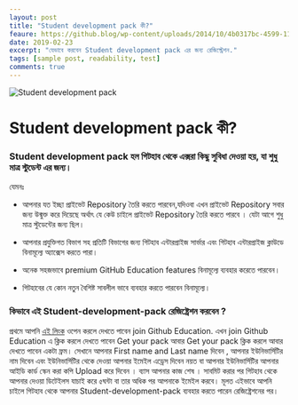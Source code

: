 ```yaml
---
layout: post
title: "Student development pack কী?"
feaure: https://github.blog/wp-content/uploads/2014/10/4b0317bc-4599-11e4-8bc3-0ca4dd5223e8.png?resize=2284%2C889
date: 2019-02-23
excerpt: "যেভাবে করবেন Student development pack এর জন্য রেজিস্ট্রেশন."
tags: [sample post, readability, test]
comments: true
---
```

![Student development pack](https://github.blog/wp-content/uploads/2014/10/4b0317bc-4599-11e4-8bc3-0ca4dd5223e8.png?resize=2284%2C889)

# Student development pack কী?

### Student development pack হল গিটহাব থেকে এক্সরা কিছু সুবিধা দেওয়া হয়, যা শুধু মাত্র স্টুডেন্ট এর জন্য।

যেমনঃ
- আপনার যত ইচ্ছা প্রাইভেট Repository তৈরি করতে পারবেন,যদিওবা  এখন প্রাইভেট Repository সবার জন্য উন্মুক্ত করে দিয়েছে অর্থাৎ যে কেউ চাইলে প্রাইভেট Repository তৈরি করতে পারবে । যেটা আগে  শুধু মাত্র স্টুডেন্টের জন্য ছিল। 

- আপনার প্রযুক্তিগত বিভাগ সহ প্রতিটি বিভাগের জন্য গিটহাব এন্টারপ্রাইজ সার্ভার এবং গিটহাব এন্টারপ্রাইজ ক্লাউডে বিনামূল্যে অ্যাক্সেস করতে পারা।

- অনেক সহজভাবে premium GitHub Education features বিনামূল্যে ব্যবহার করেতে পারবেন।

- গিটহাবের যে কোন নতুন বৈশিষ্ট সাবলীল ভাবে ব্যবহার করতে পারবেন বিনামূল্যে।

### কিভাবে এই Student-development-pack রেজিষ্ট্রেশন করবেন ?


প্রথমে আপনি [এই লিংক](https://education.github.com/students) ওপেন করলে  দেখতে পাবেন join Github Education. এখন join Github Education  এ ক্লিক করলে দেখতে পাবেন Get your pack আবার Get your pack ক্লিক করলে আবার দেখতে পাবেন একটা ফ্রম। সেখানে আপনার First name and Last name  দিবেন , আপনার ইউনিভার্সিটির নাম দিবেন এবং ইউনিভার্সিটির  থেকে দেওয়া আপনার ইমেইল এড্রেস দিবেন নয়ত বা আপনার ইউনিভার্সিটির আপনার আইডি কার্ড স্কেন করা কপি Upload  করে দিবেন । ব্যাস আপনার কাজ শেষ । সাবমিট করার পর গিটহাব থেকে আপনার দেওয়া ডিটেইলস যাচাই করে ৫ঘন্টা বা তার অধিক পর আপনাকে ইমেইল করবে।
মূলত এইভাবে আপনি চাইলে  গিটহাব থেকে আপনার Student-development-pack ব্যবহার করতে পারেন রেজিষ্ট্রেশনের পর।
